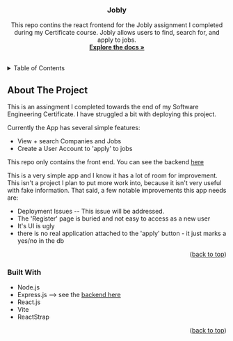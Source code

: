 <a id="readme-top"></a>

<!-- PROJECT LOGO -->
<br />
<div align="center">

<h3 align="center">Jobly</h3>

  <p align="center">
    This repo contins the react frontend for the Jobly assignment I completed during my Certificate course. Jobly allows users to find, search for, and apply to jobs. 
    <br />
    <a href="https://github.com/natesmith21/react-jobly-frontend/tree/main"><strong>Explore the docs »</strong></a>
    <br />
    <br />
</div>


<!-- TABLE OF CONTENTS -->
<details>
  <summary>Table of Contents</summary>
  <ol>
    <li>
      <a href="#about-the-project">About The Project</a>
      <ul>
        <li><a href="#built-with">Built With</a></li>
      </ul>
    </li>
  </ol>
</details>

<!-- ABOUT THE PROJECT -->
## About The Project

This is an assingment I completed towards the end of my Software Engineering Certificate. I have struggled a bit with deploying this project.

Currently the App has several simple features: 

* View + search Companies and Jobs
* Create a User Account to 'apply' to jobs 

This repo only contains the front end. You can see the backend <a href="https://github.com/natesmith21/react-jobly-backend/tree/main
">here</a>

This is a very simple app and I know it has a lot of room for improvement. This isn't a project I plan to put more work into, because it isn't very useful with fake information. That said, a few notable improvements this app needs are: 

* Deployment Issues -- This issue will be addressed. 
* The 'Register' page is buried and not easy to access as a new user
* It's UI is ugly
* there is no real application attached to the 'apply' button - it just marks a yes/no in the db

<p align="right">(<a href="#readme-top">back to top</a>)</p>

### Built With

* Node.js
* Express.js --> see the <a href="https://github.com/natesmith21/react-jobly-backend/tree/main">backend here</a> 
* React.js
* Vite
* ReactStrap

<p align="right">(<a href="#readme-top">back to top</a>)</p>



